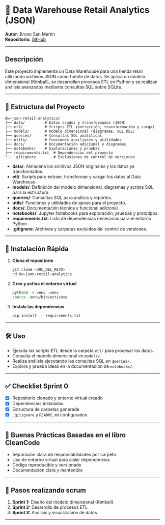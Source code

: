 # 🏪 Data Warehouse Retail Analytics (JSON)

**Autor:** Bruno San Martín  
**Repositorio:** [GitHub](#)

---

## Descripción

Este proyecto implementa un Data Warehouse para una tienda retail utilizando archivos JSON como fuente de datos. Se aplica un modelo dimensional (Kimball), se desarrollan procesos ETL en Python y se realizan análisis avanzados mediante consultas SQL sobre SQLite.

---

## 📁 Estructura del Proyecto

```
dw-json-retail-analytics/
├── data/         # Datos crudos y transformados (JSON)
├── etl/          # Scripts ETL (extracción, transformación y carga)
├── models/       # Modelo dimensional (diagramas, SQL DDL)
├── queries/      # Consultas SQL analíticas
├── utils/        # Funciones auxiliares y utilidades
├── docs/         # Documentación adicional y diagramas
├── notebooks/    # Exploraciones y pruebas
├── requirements.txt  # Dependencias del proyecto
└── .gitignore        # Exclusiones de control de versiones
```
- **data/**: Almacena los archivos JSON originales y los datos ya transformados.
- **etl/**: Scripts para extraer, transformar y cargar los datos al Data Warehouse.
- **models/**: Definición del modelo dimensional, diagramas y scripts SQL para la estructura.
- **queries/**: Consultas SQL para análisis y reportes.
- **utils/**: Funciones y utilidades de apoyo para el proyecto.
- **docs/**: Documentación técnica y funcional adicional.
- **notebooks/**: Jupyter Notebooks para exploración, pruebas y prototipos.
- **requirements.txt**: Lista de dependencias necesarias para el entorno Python.
- **.gitignore**: Archivos y carpetas excluidos del control de versiones.

---

## 🚀 Instalación Rápida

1. **Clona el repositorio**
    ```bash
    git clone <URL_DEL_REPO>
    cd dw-json-retail-analytics
    ```

2. **Crea y activa el entorno virtual**
    ```bash
    python3 -m venv .venv
    source .venv/bin/activate
    ```

3. **Instala las dependencias**
    ```bash
    pip install -r requirements.txt
    ```

---

## 🛠️ Uso

- Ejecuta los scripts ETL desde la carpeta `etl/` para procesar los datos.
- Consulta el modelo dimensional en `models/`.
- Realiza análisis ejecutando las consultas SQL en `queries/`.
- Explora y prueba ideas en la documentacion de `notebooks/`.

---

## ✅ Checklist Sprint 0

- [x] Repositorio clonado y entorno virtual creado
- [x] Dependencias instaladas
- [x] Estructura de carpetas generada
- [x] `.gitignore` y `README.md` configurados

---

## 🧠 Buenas Prácticas Basadas en el libro CleanCode

- Separación clara de responsabilidades por carpeta
- Uso de entorno virtual para aislar dependencias
- Código reproducible y versionado
- Documentación clara y mantenible

---

## 📅  Pasos realizando scrum

1. **Sprint 1:** Diseño del modelo dimensional (Kimball)
2. **Sprint 2:** Desarrollo de procesos ETL
3. **Sprint 3:** Análisis y visualización de datos

---
